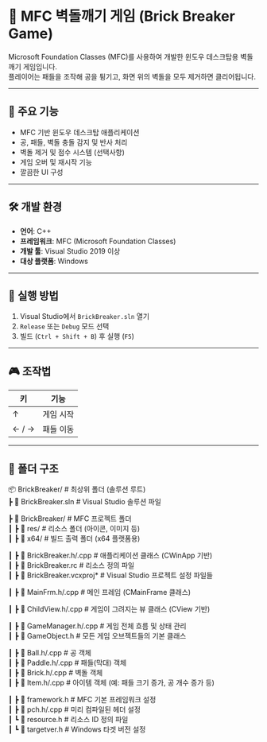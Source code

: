 # 🧱 MFC 벽돌깨기 게임 (Brick Breaker Game)

Microsoft Foundation Classes (MFC)를 사용하여 개발한 윈도우 데스크탑용 벽돌깨기 게임입니다.  
플레이어는 패들을 조작해 공을 튕기고, 화면 위의 벽돌을 모두 제거하면 클리어됩니다.

---

## 📌 주요 기능

- MFC 기반 윈도우 데스크탑 애플리케이션
- 공, 패들, 벽돌 충돌 감지 및 반사 처리
- 벽돌 제거 및 점수 시스템 (선택사항)
- 게임 오버 및 재시작 기능
- 깔끔한 UI 구성

---

## 🛠️ 개발 환경

- **언어**: C++
- **프레임워크**: MFC (Microsoft Foundation Classes)
- **개발 툴**: Visual Studio 2019 이상
- **대상 플랫폼**: Windows

---

## 🚀 실행 방법

1. Visual Studio에서 `BrickBreaker.sln` 열기
2. `Release` 또는 `Debug` 모드 선택
3. 빌드 (`Ctrl + Shift + B`) 후 실행 (`F5`)

---

## 🎮 조작법

| 키     | 기능         |
|--------|--------------|
|   ↑   | 게임 시작     |
| ← / → | 패들 이동     |

---

## 📁 폴더 구조

📦 BrickBreaker/                   # 최상위 폴더 (솔루션 루트)  
┣ 📜 BrickBreaker.sln             # Visual Studio 솔루션 파일  
  
┣ 📂 BrickBreaker/                # MFC 프로젝트 폴더  
┃ ┣ 📂 res/                       # 리소스 폴더 (아이콘, 이미지 등)  
┃ ┣ 📂 x64/                       # 빌드 출력 폴더 (x64 플랫폼용)  
  
┃ ┣ 📜 BrickBreaker.h/.cpp       # 애플리케이션 클래스 (CWinApp 기반)  
┃ ┣ 📜 BrickBreaker.rc           # 리소스 정의 파일  
┃ ┣ 📜 BrickBreaker.vcxproj*     # Visual Studio 프로젝트 설정 파일들  
  
┃ ┣ 📜 MainFrm.h/.cpp            # 메인 프레임 (CMainFrame 클래스)  
  
┃ ┣ 📜 ChildView.h/.cpp          # 게임이 그려지는 뷰 클래스 (CView 기반)  
  
┃ ┣ 📜 GameManager.h/.cpp        # 게임 전체 흐름 및 상태 관리  
┃ ┣ 📜 GameObject.h              # 모든 게임 오브젝트들의 기본 클래스  
  
┃ ┣ 📜 Ball.h/.cpp               # 공 객체  
┃ ┣ 📜 Paddle.h/.cpp             # 패들(막대) 객체  
┃ ┣ 📜 Brick.h/.cpp              # 벽돌 객체  
┃ ┣ 📜 Item.h/.cpp # 아이템 객체 (예: 패들 크기 증가, 공 개수 증가 등)  
  
┃ ┣ 📜 framework.h               # MFC 기본 프레임워크 설정  
┃ ┣ 📜 pch.h/.cpp                # 미리 컴파일된 헤더 설정  
┃ ┗ 📜 resource.h                # 리소스 ID 정의 파일  
┃ ┗ 📜 targetver.h               # Windows 타겟 버전 설정  
